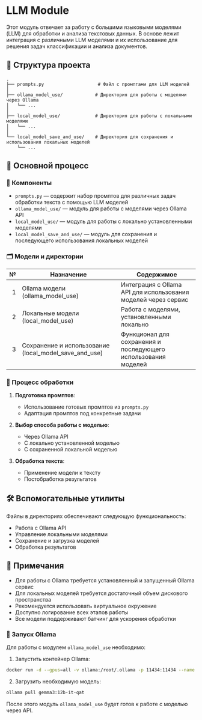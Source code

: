 # LLM Module

Этот модуль отвечает за работу с большими языковыми моделями (LLM) для обработки и анализа текстовых данных. В основе лежит интеграция с различными LLM моделями и их использование для решения задач классификации и анализа документов.

## 📁 Структура проекта

```
.
├── prompts.py                    # Файл с промптами для LLM моделей
│
├── ollama_model_use/            # Директория для работы с моделями через Ollama
│   └── ...
│
├── local_model_use/             # Директория для работы с локальными моделями
│   └── ...
│
└── local_model_save_and_use/    # Директория для сохранения и использования локальных моделей
    └── ...
```

## 🔁 Основной процесс

### 🧩 Компоненты

- `prompts.py` — содержит набор промптов для различных задач обработки текста с помощью LLM моделей
- `ollama_model_use/` — модуль для работы с моделями через Ollama API
- `local_model_use/` — модуль для работы с локально установленными моделями
- `local_model_save_and_use/` — модуль для сохранения и последующего использования локальных моделей

### 🗂️ Модели и директории

| № | Назначение                                                        | Содержимое                                                                                               |
|--:|-------------------------------------------------------------------|----------------------------------------------------------------------------------------------------------|
| 1 | Ollama модели (ollama_model_use)                                  | Интеграция с Ollama API для использования моделей через сервис                                           |
| 2 | Локальные модели (local_model_use)                                | Работа с моделями, установленными локально                                                               |
| 3 | Сохранение и использование (local_model_save_and_use)             | Функционал для сохранения и последующего использования моделей                                           |

### 🔄 Процесс обработки

1. **Подготовка промптов**:
   - Использование готовых промптов из `prompts.py`
   - Адаптация промптов под конкретные задачи

2. **Выбор способа работы с моделью**:
   - Через Ollama API
   - С локально установленной моделью
   - С сохраненной локальной моделью

3. **Обработка текста**:
   - Применение модели к тексту
   - Постобработка результатов

## 🛠️ Вспомогательные утилиты

Файлы в директориях обеспечивают следующую функциональность:

- Работа с Ollama API
- Управление локальными моделями
- Сохранение и загрузка моделей
- Обработка результатов

## 📝 Примечания

- Для работы с Ollama требуется установленный и запущенный Ollama сервис
- Для локальных моделей требуется достаточный объем дискового пространства
- Рекомендуется использовать виртуальное окружение
- Доступно логирование всех этапов работы
- Все модели поддерживают батчинг для ускорения обработки

### 🐳 Запуск Ollama

Для работы с модулем `ollama_model_use` необходимо:

1. Запустить контейнер Ollama:
```bash
docker run -d --gpus=all -v ollama:/root/.ollama -p 11434:11434 --name ollama ollama/ollama
```

2. Загрузить необходимую модель:
```bash
ollama pull gemma3:12b-it-qat
```

После этого модуль `ollama_model_use` будет готов к работе с моделью через API. 